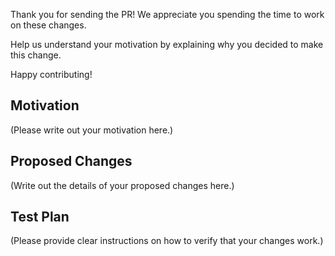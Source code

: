 Thank you for sending the PR!
We appreciate you spending the time to work on these changes.

Help us understand your motivation
by explaining why you decided to make this change.

Happy contributing!

## Motivation

(Please write out your motivation here.)

## Proposed Changes

(Write out the details of your proposed changes here.)

## Test Plan

(Please provide clear instructions on how to verify that your changes work.)
